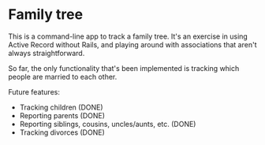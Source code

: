 # Family tree

This is a command-line app to track a family tree. It's an exercise in using Active Record without Rails, and playing around with associations that aren't always straightforward.

So far, the only functionality that's been implemented is tracking which people are married to each other.

Future features:

* Tracking children (DONE)
* Reporting parents (DONE)
* Reporting siblings, cousins, uncles/aunts, etc. (DONE)
* Tracking divorces (DONE)
